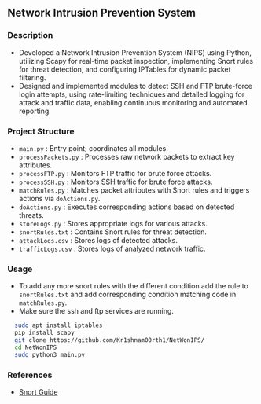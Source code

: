 ## Network Intrusion Prevention System

### Description

+ Developed a Network Intrusion Prevention System (NIPS) using Python, utilizing Scapy for real-time packet inspection, implementing Snort rules for threat detection, and configuring IPTables for dynamic packet filtering.  
+ Designed and implemented modules to detect SSH and FTP brute-force login attempts, using rate-limiting techniques and detailed logging for attack and traffic data, enabling continuous monitoring and automated reporting.

### Project Structure

+ ```main.py``` : Entry point; coordinates all modules.
+ ```processPackets.py``` : Processes raw network packets to extract key attributes.
+ ```processFTP.py``` : Monitors FTP traffic for brute force attacks.
+ ```processSSH.py``` : Monitors SSH traffic for brute force attacks.
+ ```matchRules.py``` : Matches packet attributes with Snort rules and triggers actions via ```doActions.py```.
+ ```doActions.py``` : Executes corresponding actions based on detected threats.
+ ```storeLogs.py``` : Stores appropriate logs for various attacks.
+ ```snortRules.txt``` : Contains Snort rules for threat detection.
+ ```attackLogs.csv``` : Stores logs of detected attacks.
+ ```trafficLogs.csv``` : Stores logs of analyzed network traffic.

### Usage

+ To add any more snort rules with the different condition add the rule to ```snortRules.txt``` and add corresponding condition matching code in ```matchRules.py```.
+ Make sure the ssh and ftp services are running.
  
```sh
  sudo apt install iptables
  pip install scapy
  git clone https://github.com/Kr1shnam00rth1/NetWonIPS/
  cd NetWonIPS
  sudo python3 main.py
```
### References

+ [Snort Guide](https://docs.snort.org/rules/options/general/)
